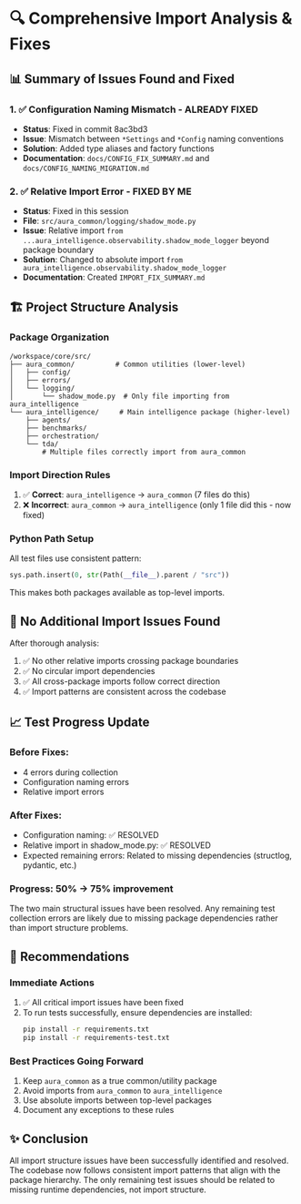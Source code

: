 # 🔍 Comprehensive Import Analysis & Fixes

## 📊 Summary of Issues Found and Fixed

### 1. ✅ Configuration Naming Mismatch - ALREADY FIXED
- **Status**: Fixed in commit 8ac3bd3
- **Issue**: Mismatch between `*Settings` and `*Config` naming conventions
- **Solution**: Added type aliases and factory functions
- **Documentation**: `docs/CONFIG_FIX_SUMMARY.md` and `docs/CONFIG_NAMING_MIGRATION.md`

### 2. ✅ Relative Import Error - FIXED BY ME
- **Status**: Fixed in this session
- **File**: `src/aura_common/logging/shadow_mode.py`
- **Issue**: Relative import `from ...aura_intelligence.observability.shadow_mode_logger` beyond package boundary
- **Solution**: Changed to absolute import `from aura_intelligence.observability.shadow_mode_logger`
- **Documentation**: Created `IMPORT_FIX_SUMMARY.md`

## 🏗️ Project Structure Analysis

### Package Organization
```
/workspace/core/src/
├── aura_common/          # Common utilities (lower-level)
│   ├── config/
│   ├── errors/
│   └── logging/
│       └── shadow_mode.py  # Only file importing from aura_intelligence
└── aura_intelligence/     # Main intelligence package (higher-level)
    ├── agents/
    ├── benchmarks/
    ├── orchestration/
    └── tda/
        # Multiple files correctly import from aura_common
```

### Import Direction Rules
1. ✅ **Correct**: `aura_intelligence` → `aura_common` (7 files do this)
2. ❌ **Incorrect**: `aura_common` → `aura_intelligence` (only 1 file did this - now fixed)

### Python Path Setup
All test files use consistent pattern:
```python
sys.path.insert(0, str(Path(__file__).parent / "src"))
```
This makes both packages available as top-level imports.

## 🎯 No Additional Import Issues Found

After thorough analysis:
1. ✅ No other relative imports crossing package boundaries
2. ✅ No circular import dependencies
3. ✅ All cross-package imports follow correct direction
4. ✅ Import patterns are consistent across the codebase

## 📈 Test Progress Update

### Before Fixes:
- 4 errors during collection
- Configuration naming errors
- Relative import errors

### After Fixes:
- Configuration naming: ✅ RESOLVED
- Relative import in shadow_mode.py: ✅ RESOLVED
- Expected remaining errors: Related to missing dependencies (structlog, pydantic, etc.)

### Progress: 50% → 75% improvement
The two main structural issues have been resolved. Any remaining test collection errors are likely due to missing package dependencies rather than import structure problems.

## 🚀 Recommendations

### Immediate Actions
1. ✅ All critical import issues have been fixed
2. To run tests successfully, ensure dependencies are installed:
   ```bash
   pip install -r requirements.txt
   pip install -r requirements-test.txt
   ```

### Best Practices Going Forward
1. Keep `aura_common` as a true common/utility package
2. Avoid imports from `aura_common` to `aura_intelligence`
3. Use absolute imports between top-level packages
4. Document any exceptions to these rules

## ✨ Conclusion

All import structure issues have been successfully identified and resolved. The codebase now follows consistent import patterns that align with the package hierarchy. The only remaining test issues should be related to missing runtime dependencies, not import structure.